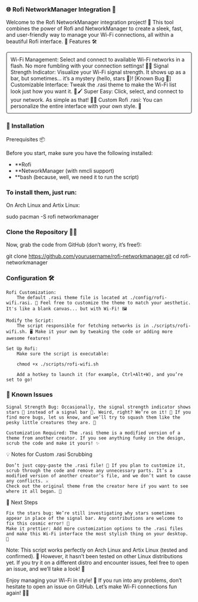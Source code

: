 ### 🌐 Rofi NetworkManager Integration 📡

Welcome to the Rofi NetworkManager integration project! 🚀 This tool combines the power of Rofi and NetworkManager to create a sleek, fast, and user-friendly way to manage your Wi-Fi connections, all within a beautiful Rofi interface. 🎉
Features 🛠️

<div style="border: 2px solid grey; padding: 10px; border-radius: 5px;">
Wi-Fi Management: Select and connect to available Wi-Fi networks in a flash. No more fumbling with your connection settings! 🔌✨
Signal Strength Indicator: Visualize your Wi-Fi signal strength. It shows up as a bar, but sometimes... it’s a mystery (hello, stars 🌟)! [Known Bug 🐛]
Customizable Interface: Tweak the .rasi theme to make the Wi-Fi list look just how you want it. 🎨🖌️
Super Easy: Click, select, and connect to your network. As simple as that! 🔑💨
Custom Rofi .rasi: You can personalize the entire interface with your own style. 💅
</div>

### 🚀 Installation
Prerequisites 📦

Before you start, make sure you have the following installed:

- **Rofi 
- **NetworkManager (with nmcli support)
- **bash (because, well, we need it to run the script)

### To install them, just run:
On Arch Linux and Artix Linux:

sudo pacman -S rofi networkmanager

### Clone the Repository 🧑‍💻

Now, grab the code from GitHub (don’t worry, it’s free!):

git clone https://github.com/yourusername/rofi-networkmanager.git
cd rofi-networkmanager

### Configuration 🛠️

    Rofi Customization:
        The default .rasi theme file is located at ./config/rofi-wifi.rasi. 🎨 Feel free to customize the theme to match your aesthetic. It's like a blank canvas... but with Wi-Fi! 🖼️

    Modify the Script:
        The script responsible for fetching networks is in ./scripts/rofi-wifi.sh. 🖥️ Make it your own by tweaking the code or adding more awesome features!

    Set Up Rofi:
        Make sure the script is executable:

        chmod +x ./scripts/rofi-wifi.sh

        Add a hotkey to launch it (for example, Ctrl+Alt+W), and you’re set to go!

### 🐞 Known Issues

    Signal Strength Bug: Occasionally, the signal strength indicator shows stars 🌟 instead of a signal bar 📶. Weird, right? We’re on it! 🔧 If you find more bugs, let us know, and we’ll try to squash them like the pesky little creatures they are. 🐜

    Customization Required: The .rasi theme is a modified version of a theme from another creator. If you see anything funky in the design, scrub the code and make it yours! ✨

💡 Notes for Custom .rasi Scrubbing

    Don’t just copy-paste the .rasi file! 📝 If you plan to customize it, scrub through the code and remove any unnecessary parts. It’s a modified version of another creator’s file, and we don’t want to cause any conflicts. ⚔️
    Check out the original theme from the creator here if you want to see where it all began. 🙌

🎯 Next Steps

    Fix the stars bug: We’re still investigating why stars sometimes appear in place of the signal bar. Any contributions are welcome to fix this cosmic error! 🌌
    Make it prettier: Add more customization options to the .rasi files and make this Wi-Fi interface the most stylish thing on your desktop. 💅

Note: This script works perfectly on Arch Linux and Artix Linux (tested and confirmed). 🎉 However, it hasn't been tested on other Linux distributions yet. If you try it on a different distro and encounter issues, feel free to open an issue, and we’ll take a look! 🚨

Enjoy managing your Wi-Fi in style! 🎉 If you run into any problems, don’t hesitate to open an issue on GitHub. Let’s make Wi-Fi connections fun again! 📶😄

